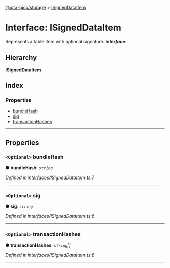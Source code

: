 [@iota-pico/storage](../README.md) > [ISignedDataItem](../interfaces/isigneddataitem.md)

# Interface: ISignedDataItem

Represents a table item with optional signature.
*__interface__*: 

## Hierarchy

**ISignedDataItem**

## Index

### Properties

* [bundleHash](isigneddataitem.md#bundlehash)
* [sig](isigneddataitem.md#sig)
* [transactionHashes](isigneddataitem.md#transactionhashes)

---

## Properties

<a id="bundlehash"></a>

### `<Optional>` bundleHash

**● bundleHash**: *`string`*

*Defined in interfaces/ISignedDataItem.ts:7*

___
<a id="sig"></a>

### `<Optional>` sig

**● sig**: *`string`*

*Defined in interfaces/ISignedDataItem.ts:6*

___
<a id="transactionhashes"></a>

### `<Optional>` transactionHashes

**● transactionHashes**: *`string`[]*

*Defined in interfaces/ISignedDataItem.ts:8*

___

